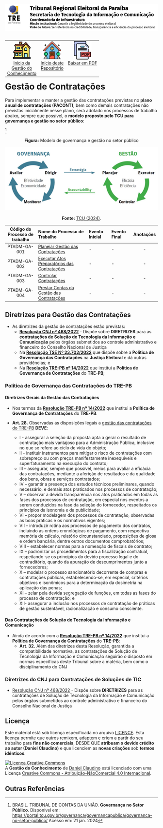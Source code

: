 ![center](../figuras/tre-pb-cabecalo-padrao-stic-coinf-seinf.png)

<table align="right" border="0">
  <tr>
    <td align="center" valign="top">
      <a href="https://github.com/dnlclaudino/gestao-do-conhecimento#readme">
        <img src="https://github.com/dnlclaudino/imagens/blob/master/icones/casa3.png?raw=true" heigh="60" width="60"><br>Início da <br>Gestão do <br>Conhecimento
      </a>
    </td>
    <td align="center" valign="top">
      <a href="https://github.com/dnlclaudino/tre-pb-seinf-proc-trab-adm#readme">
        <img src="https://github.com/dnlclaudino/imagens/blob/master/icones/casa2.png?raw=true" heigh="60" width="60"><br>Início deste <br>Repositório
      </a>
    </td>
    <td align="center" valign="top">
      <a href="https://github.com/dnlclaudino/tre-pb-seinf-proc-trab-adm#readme">
        <img src="https://github.com/dnlclaudino/imagens/blob/master/icones-aplicativos/pdf/pdf.png?raw=true" heigh="60" width="60"><br>Baixar em PDF
      </a>
    </td>
  </tr>
</table><br><br><br><br><br>

# Gestão de Contratações

Para implementar e manter a gestão das contratações previstas no **plano anual de contratações (PACONT)**, bem como demais contratações não previstas inicialmente nesse plano, será adotado nos processos de trabalho abaixo, sempre que possível, o **modelo proposto pelo TCU para governança e gestão no setor público**:

[^BRASIL-TCU-2024]

<p style="text-align:center"><b>Figura:</b> Modelo de governança e gestão no setor público </p>

<p style="text-align:center"><img src="../governanca-e-gestao-estrategica/imagens/tcu-modelo-de-governaca-e-gestao-no-servico-publico.jpg" width="550"></p>

<p style="text-align:center"><b>Fonte:</b> <a style="text-align:center" href="#referências-bibliográficas">TCU (2024)</a>.</p>

| Código do<br>Processo de trabalho | Nome do Processo de Trabalho | Evento Inicial | Evento Final | Anotações |
|:---:|:---|:---|:---|:---:|
|PTADM-GA-001|[Planejar Gestão das Contratações](./PTADM-GA-001.md)|-|-|-|
|PTADM-GA-002|[Executar Atos Preparatórios das Contratações]()|-|-|-|
|PTADM-GA-003|[Controlar Contratações]()|-|-|-|
|PTADM-GA-004|[Prestar Contas da Gestão das Contratações]()|-|-|-|

## Diretrizes para Gestão das Contratações

- As diretrizes da gestão de contratações estão previstas:
  - **[Resolução CNJ nº 468/2022](https://1drv.ms/b/s!Au-CrfNP6c0bhqpkiw-zpIXV87Q-nQ?e=MYOyav)** - Dispõe sobre **DIRETRIZES** para as **contratações de Solução de Tecnologia da Informação e Comunicação** pelos órgãos submetidos ao controle administrativo e financeiro do Conselho Nacional de Justiça
  - Na **[Resolução TSE Nº 23.702/2022](https://www.tse.jus.br/legislacao/compilada/res/2022/resolucao-no-23-702-de-9-de-junho-de-2022)** que dispõe sobre a **Política de Governança das Contratações** na **Justiça Eleitoral** e dá outras providências; e
  - Na **[Resolução TRE-PB nº 14/2022](https://apps.tre-pb.jus.br/normas-portal/doc?tipo=norma&cod=1639&nom=TRE-PB-resolucao-14-2022.pdf)** que institui a **Política de Governança de Contratações** do **TRE-PB**;

### Política de Governança das Contratações do TRE-PB

#### Diretrizes Gerais da Gestão das Contratações

- Nos termos da **[Resolução TRE-PB nº 14/2022](https://apps.tre-pb.jus.br/normas-portal/doc?tipo=norma&cod=1639&nom=TRE-PB-resolucao-14-2022.pdf)** que institui a **Política de Governança de Contratações** do **TRE-PB**:

- **Art. 28.** Observadas as disposições legais a <u>gestão das contratações do TRE-PB</u> **DEVE**:
  - I - assegurar a seleção da proposta apta a gerar o resultado de contratação mais vantajoso para a Administração Pública, inclusive no que se refere ao ciclo de vida do objeto;
  - II - instituir instrumentos para mitigar o risco de contratações com sobrepreço ou com preços manifestamente inexequíveis e superfaturamento na execução do contrato;
  - III – assegurar, sempre que possível, meios para avaliar a eficácia das contratações, mediante a aferição de resultados e da qualidade dos bens, obras e serviços contratados;
  - IV – garantir a presença dos estudos técnicos preliminares, quando necessário, e demais atos praticados nos processos de contratação;
  - V – observar a devida transparência nos atos praticados em todas as fases dos processos de contratação, em especial nos eventos a serem conduzidos na fase da seleção do fornecedor, respeitados os princípios da isonomia e da publicidade;
  - VI – propor modelagem dos processos de contratação, observadas as boas práticas e os normativos vigentes;
  - VII – introduzir rotina aos processos de pagamento dos contratos, incluindo as ordens cronológicas de pagamento, com respectiva memória de cálculo, relatório circunstanciado, proposições de glosa e ordem bancária, dentre outros documentos comprobatórios;
  - VIII – estabelecer normas para a nomeação de fiscais de contrato;
  - IX – padronizar os procedimentos para a fiscalização contratual, respeitando-se os princípios do devido processo legal e do contraditório, quando da apuração de descumprimentos junto a fornecedores;
  - X – modelar o processo sancionatório decorrente de compras e contratações públicas, estabelecendo-se, em especial, critérios objetivos e isonômicos para a determinação da dosimetria na aplicação das penas;
  - XI – zelar pela devida segregação de funções, em todas as fases do processo de contratação; e
  - XII- assegurar a inclusão nos processos de contratação de práticas de gestão sustentável, racionalização e consumo consciente.

#### Das Contratações de Solução de Tecnologia da Informação e Comunicação

- Ainda de acordo com a **[Resolução TRE-PB nº 14/2022](https://apps.tre-pb.jus.br/normas-portal/doc?tipo=norma&cod=1639&nom=TRE-PB-resolucao-14-2022.pdf)** que institui a **Política de Governança de Contratações** do **TRE-PB**:
  - **Art. 32.** Além das diretrizes desta Resolução, garantida a compatibilidade normativa, as contratações de Solução de Tecnologia da Informação e Comunicação seguirão o disposto em normas específicas deste Tribunal sobre a matéria, bem como o disciplinamento do CNJ

### Diretrizes do CNJ para Contratações de Soluções de TIC

- [Resolução CNJ nº 468/2022](https://1drv.ms/b/s!Au-CrfNP6c0bhqpkiw-zpIXV87Q-nQ?e=MYOyav) - Dispõe sobre **DIRETRIZES** para as contratações de Solução de Tecnologia da Informação e Comunicação pelos órgãos submetidos ao controle administrativo e financeiro do Conselho Nacional de Justiça

## Licença

Este material está sob licença especificada no arquivo [LICENCE](../LICENSE). Esta licença permite que outros remixem, adaptem e criem a partir do seu trabalho para **fins não comerciais**, DESDE QUE **atribuam o devido crédito ao autor (Daniel Claudino)** e que licenciem as **novas criações** sob **termos idênticos**.

<a rel="license" href="http://creativecommons.org/licenses/by-nc/4.0/"><img alt="Licença Creative Commons" style="border-width:0" src="https://i.creativecommons.org/l/by-nc/4.0/88x31.png" /></a><br /><span xmlns:dct="http://purl.org/dc/terms/" href="http://purl.org/dc/dcmitype/Text" property="dct:title" rel="dct:type">A <b>Gestão do Conhecimento</b></span> de <a xmlns:cc="http://creativecommons.org/ns#" href="https://github.com/dnlclaudino/gestao-do-conhecimento" property="cc:attributionName" rel="cc:attributionURL">Daniel Claudino</a> está licenciado com uma Licença <a rel="license" href="http://creativecommons.org/licenses/by-nc/4.0/">Creative Commons - Atribuição-NãoComercial 4.0 Internacional</a>.

## Outras Referências

[^BRASIL-TCU-2024]: BRASIL. TRIBUNAL DE CONTAS DA UNIÃO. **Governança no Setor Público**. Disponível em: https://portal.tcu.gov.br/governanca/governancapublica/governanca-no-setor-publico/ Acesso em: 21 jan. 2024